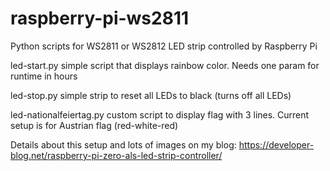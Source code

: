 # raspberry-pi-ws2811
Python scripts for WS2811 or WS2812 LED strip controlled by Raspberry Pi

led-start.py
simple script that displays rainbow color. Needs one param for runtime in hours

led-stop.py
simple strip to reset all LEDs to black (turns off all LEDs)

led-nationalfeiertag.py
custom script to display flag with 3 lines. Current setup is for Austrian flag (red-white-red)

Details about this setup and lots of images on my blog:
https://developer-blog.net/raspberry-pi-zero-als-led-strip-controller/